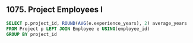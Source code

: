 ## 1075. Project Employees I
~~~SQL
SELECT p.project_id, ROUND(AVG(e.experience_years), 2) average_years
FROM Project p LEFT JOIN Employee e USING(employee_id)
GROUP BY project_id
~~~
